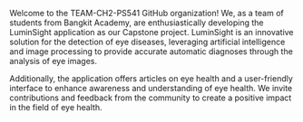 Welcome to the TEAM-CH2-PS541 GitHub organization! We, as a team of students from Bangkit Academy, are enthusiastically developing the LuminSight application as our Capstone project. LuminSight is an innovative solution for the detection of eye diseases, leveraging artificial intelligence and image processing to provide accurate automatic diagnoses through the analysis of eye images. 

Additionally, the application offers articles on eye health and a user-friendly interface to enhance awareness and understanding of eye health. We invite contributions and feedback from the community to create a positive impact in the field of eye health.

